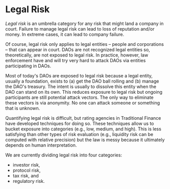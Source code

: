 # Legal Risk

_Legal risk_ is an umbrella category for any risk that might land a company in court. Failure to manage legal risk can lead to loss of reputation and/or money. In extreme cases, it can lead to company failure.

Of course, legal risk only applies to legal entities – people and corporations – that can appear in court. DAOs are not recognized legal entities so, theoretically, are not exposed to legal risk. In practice, however, law enforcement have and will try very hard to attack DAOs via entities participating in DAOs.

Most of today's DAOs are exposed to legal risk because a legal entity, usually a foundation, exists to (a) get the DAO ball rolling and (b) manage the DAO's treasury. The intent is usually to dissolve this entity when the DAO can stand on its own. This reduces exposure to legal risk but ongoing participants are still potential attack vectors. The only way to eliminate these vectors is via anonymity. No one can attack someone or something that is unknown.&#x20;

Quantifying legal risk is difficult, but rating agencies in Traditional Finance have developed techniques for doing so. These techniques allow us to bucket exposure into categories (e.g., low, medium, and high). This is less satisfying than other types of risk evaluation (e.g., liquidity risk can be computed with relative precision) but the law is messy because it ultimately depends on human interpretation.

We are currently dividing legal risk into four categories:

* investor risk,&#x20;
* protocol risk,
* tax risk, and
* regulatory risk.
